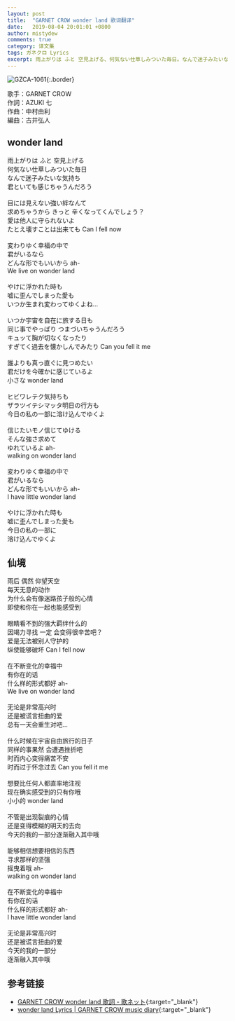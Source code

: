 ```yaml
---
layout: post
title:  "GARNET CROW wonder land 歌词翻译"
date:   2019-08-04 20:01:01 +0800
author: mistydew
comments: true
category: 译文集
tags: ガネクロ Lyrics
excerpt: 雨上がりは ふと 空見上げる、何気ない仕草しみついた毎日。なんで迷子みたいな気持ち、君といても感じちゃうんだろう。
---
```

![GZCA-1061](https://crowsub.github.io/assets/images/discography/album/GZCA-1061.jpg){:.border}

歌手：GARNET CROW<br>
作詞：AZUKI 七<br>
作曲：中村由利<br>
編曲：古井弘人

<div class="lyric-original">
  <h2>wonder land</h2>
  <p>
    雨上がりは ふと 空見上げる<br>
    何気ない仕草しみついた毎日<br>
    なんで迷子みたいな気持ち<br>
    君といても感じちゃうんだろう<br>
    <br>
    目には見えない強い絆なんて<br>
    求めちゃうから きっと 辛くなってくんでしょう？<br>
    愛は他人に守られないよ<br>
    たとえ壊すことは出来ても Can I fell now<br>
    <br>
    変わりゆく幸福の中で<br>
    君がいるなら<br>
    どんな形でもいいから ah-<br>
    We live on wonder land<br>
    <br>
    やけに浮かれた時も<br>
    嘘に歪んでしまった愛も<br>
    いつか生まれ変わってゆくよね…<br>
    <br>
    いつか宇宙を自在に旅する日も<br>
    同じ事でやっぱり つまづいちゃうんだろう<br>
    キュッて胸が切なくなったり<br>
    すぎてく過去を懐かしんでみたり Can you fell it me<br>
    <br>
    誰よりも真っ直ぐに見つめたい<br>
    君だけを今確かに感じているよ<br>
    小さな wonder land<br>
    <br>
    ヒビワレテク気持ちも<br>
    ザラツイテシマッタ明日の行方も<br>
    今日の私の一部に溶け込んでゆくよ<br>
    <br>
    信じたいモノ信じてゆける<br>
    そんな強さ求めて<br>
    ゆれているよ ah-<br>
    walking on wonder land<br>
    <br>
    変わりゆく幸福の中で<br>
    君がいるなら<br>
    どんな形でもいいから ah-<br>
    I have little wonder land<br>
    <br>
    やけに浮かれた時も<br>
    嘘に歪んでしまった愛も<br>
    今日の私の一部に<br>
    溶け込んでゆくよ
  </p>
</div>

<div class="lyric-translation">
  <h2>仙境</h2>
  <p>
    雨后 偶然 仰望天空<br>
    每天无意的动作<br>
    为什么会有像迷路孩子般的心情<br>
    即使和你在一起也能感受到<br>
    <br>
    眼睛看不到的强大羁绊什么的<br>
    因竭力寻找 一定 会变得很辛苦吧？<br>
    爱是无法被别人守护的<br>
    纵使能够破坏 Can I fell now<br>
    <br>
    在不断变化的幸福中<br>
    有你在的话<br>
    什么样的形式都好 ah-<br>
    We live on wonder land<br>
    <br>
    无论是非常高兴时<br>
    还是被谎言扭曲的爱<br>
    总有一天会重生对吧…<br>
    <br>
    什么时候在宇宙自由旅行的日子<br>
    同样的事果然 会遭遇挫折吧<br>
    时而内心变得痛苦不安<br>
    时而过于怀念过去 Can you fell it me<br>
    <br>
    想要比任何人都直率地注视<br>
    现在确实感受到的只有你哦<br>
    小小的 wonder land<br>
    <br>
    不管是出现裂痕的心情<br>
    还是变得模糊的明天的去向<br>
    今天的我的一部分逐渐融入其中哦<br>
    <br>
    能够相信想要相信的东西<br>
    寻求那样的坚强<br>
    摇曳着哦 ah-<br>
    walking on wonder land<br>
    <br>
    在不断变化的幸福中<br>
    有你在的话<br>
    什么样的形式都好 ah-<br>
    I have little wonder land<br>
    <br>
    无论是非常高兴时<br>
    还是被谎言扭曲的爱<br>
    今天的我的一部分<br>
    逐渐融入其中哦
  </p>
</div>

## 参考链接

* [GARNET CROW wonder land 歌詞 - 歌ネット](https://www.uta-net.com/song/20126){:target="_blank"}
* [wonder land Lyrics \| GARNET CROW music diary](https://crowsub.github.io/lyrics/original/wonder%20land.html){:target="_blank"}
